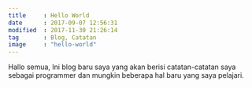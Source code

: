 ```yaml
---
title     : Hello World
date      : 2017-09-07 12:56:31
modified  : 2017-11-30 21:26:14
tag       : Blog, Catatan
image     : "hello-world"
---
```


Hallo semua,
Ini blog baru saya yang akan berisi catatan-catatan saya sebagai programmer dan mungkin beberapa hal baru<!--more--> yang saya pelajari.

